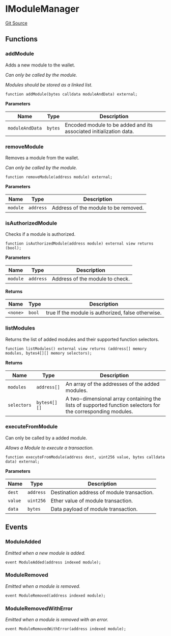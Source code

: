 # IModuleManager
[Git Source](https://github.com/TrueWallet/contracts/blob/3a8d1f53b9460a762889129a9214639685ad5b95/src/interfaces/IModuleManager.sol)


## Functions
### addModule

Adds a new module to the wallet.

*Can only be called by the module.*

*Modules should be stored as a linked list.*


```solidity
function addModule(bytes calldata moduleAndData) external;
```
**Parameters**

|Name|Type|Description|
|----|----|-----------|
|`moduleAndData`|`bytes`|Encoded module to be added and its associated initialization data.|


### removeModule

Removes a module from the wallet.

*Can only be called by the module.*


```solidity
function removeModule(address module) external;
```
**Parameters**

|Name|Type|Description|
|----|----|-----------|
|`module`|`address`|Address of the module to be removed.|


### isAuthorizedModule

Checks if a module is authorized.


```solidity
function isAuthorizedModule(address module) external view returns (bool);
```
**Parameters**

|Name|Type|Description|
|----|----|-----------|
|`module`|`address`|Address of the module to check.|

**Returns**

|Name|Type|Description|
|----|----|-----------|
|`<none>`|`bool`|true If the module is authorized, false otherwise.|


### listModules

Returns the list of added modules and their supported function selectors.


```solidity
function listModules() external view returns (address[] memory modules, bytes4[][] memory selectors);
```
**Returns**

|Name|Type|Description|
|----|----|-----------|
|`modules`|`address[]`|An array of the addresses of the added modules.|
|`selectors`|`bytes4[][]`|A two-dimensional array containing the lists of supported function selectors for the corresponding modules.|


### executeFromModule

Can only be called by a added module.

*Allows a Module to execute a transaction.*


```solidity
function executeFromModule(address dest, uint256 value, bytes calldata data) external;
```
**Parameters**

|Name|Type|Description|
|----|----|-----------|
|`dest`|`address`|Destination address of module transaction.|
|`value`|`uint256`|Ether value of module transaction.|
|`data`|`bytes`|Data payload of module transaction.|


## Events
### ModuleAdded
*Emitted when a new module is added.*


```solidity
event ModuleAdded(address indexed module);
```

### ModuleRemoved
*Emitted when a module is removed.*


```solidity
event ModuleRemoved(address indexed module);
```

### ModuleRemovedWithError
*Emitted when a module is removed with an error.*


```solidity
event ModuleRemovedWithError(address indexed module);
```

